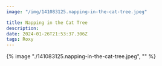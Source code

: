 ```yaml
---
image: "/img/141083125.napping-in-the-cat-tree.jpeg"

title: Napping in the Cat Tree
description: 
date: 2024-01-26T21:53:37.306Z
tags: Roxy
---
```

{% image "./141083125.napping-in-the-cat-tree.jpeg", "" %}